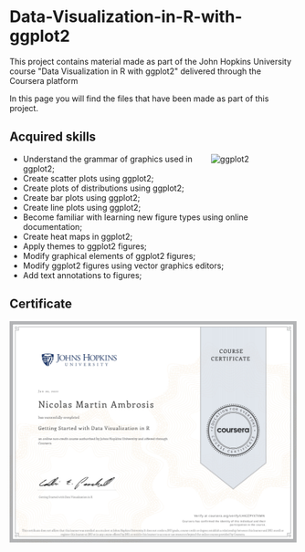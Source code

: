 # Data-Visualization-in-R-with-ggplot2
This project contains material made as part of the John Hopkins University course "Data Visualization in R with ggplot2" delivered through the Coursera platform

In this page you will find the files that have been made as part of this project.
## Acquired skills

<img width="30%" align="right" alt="ggplot2" src="https://ggplot2.tidyverse.org/logo.png" />

- Understand the grammar of graphics used in ggplot2;
- Create scatter plots using ggplot2; 
- Create plots of distributions using ggplot2;
- Create bar plots using ggplot2;
- Create line plots using ggplot2;
- Become familiar with learning new figure types using online documentation;
- Create heat maps in ggplot2;
- Apply themes to ggplot2 figures;
- Modify graphical elements of ggplot2 figures;
- Modify ggplot2 figures using vector graphics editors;
- Add text annotations to figures;









## Certificate
![Image text](https://github.com/nicoambrosis/Data-Visualization-in-R-with-ggplot2/blob/main/Certificado-Data%20Visualization%20in%20R%20with%20ggplot2_page-0001.jpg) 
